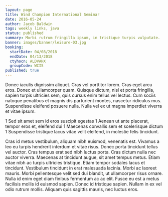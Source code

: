 ```yaml
---
layout: page
title: Wind Champion International Seminar
date: 2016-05-24
author: Jacob Baldwin
tags: weekly links, java
status: published
summary: Morbi rutrum fringilla ipsum, in tristique turpis vulputate.
banner: images/banner/leisure-03.jpg
booking:
  startDate: 04/08/2018
  endDate: 04/13/2018
  ctyhocn: ALDVAHX
  groupCode: WCIS
published: true
---
```

Donec iaculis dignissim aliquet. Cras vel porttitor lorem. Cras eget arcu eros. Donec et ullamcorper quam. Quisque dictum, nisl et porta fringilla, sapien turpis ultricies sem, quis cursus enim tellus vel lectus. Cum sociis natoque penatibus et magnis dis parturient montes, nascetur ridiculus mus. Suspendisse eleifend posuere nulla. Nulla vel ex ut magna imperdiet viverra et vitae ipsum.

1 Sed sit amet sem id eros suscipit egestas
1 Aenean ut ante placerat, tempor eros et, eleifend dui
1 Maecenas convallis sem et scelerisque dictum
1 Suspendisse tristique lacus vitae velit eleifend, in molestie felis tincidunt.

Cras id metus vestibulum, aliquam nibh euismod, venenatis est. Vivamus a leo eu turpis hendrerit interdum et vitae risus. Donec porta tincidunt tellus vel auctor. Cras tempus erat sed nibh luctus porta. Cras dictum nulla nec auctor viverra. Maecenas at tincidunt augue, sit amet tempus metus. Etiam vitae nibh ac turpis ultricies tristique. Etiam tempor sodales lacus et tincidunt. Vestibulum tincidunt in erat malesuada lacinia. Morbi ac laoreet mauris. Morbi pellentesque velit sed dui blandit, ut ullamcorper risus ornare. Nulla id enim eget diam finibus fermentum ac ac elit. Fusce eu est a metus facilisis mollis id euismod sapien. Donec id tristique sapien. Nullam in ex vel odio rutrum mollis. Aliquam quis sagittis mauris, nec luctus eros.
